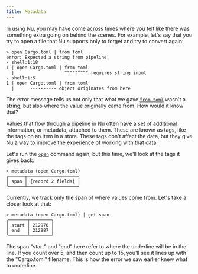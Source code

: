 ```yaml
---
title: Metadata
---
```


In using Nu, you may have come across times where you felt like there was something extra going on behind the scenes. For example, let's say that you try to open a file that Nu supports only to forget and try to convert again:

```nushell
> open Cargo.toml | from toml
error: Expected a string from pipeline
- shell:1:18
1 | open Cargo.toml | from toml
  |                   ^^^^^^^^^ requires string input
- shell:1:5
1 | open Cargo.toml | from toml
  |      ---------- object originates from here
```

The error message tells us not only that what we gave [`from toml`](/commands/docs/from_toml) wasn't a string, but also where the value originally came from. How would it know that?

Values that flow through a pipeline in Nu often have a set of additional information, or metadata, attached to them. These are known as tags, like the tags on an item in a store. These tags don't affect the data, but they give Nu a way to improve the experience of working with that data.

Let's run the [`open`](/commands/docs/open) command again, but this time, we'll look at the tags it gives back:

```nushell
> metadata (open Cargo.toml)
╭──────┬───────────────────╮
│ span │ {record 2 fields} │
╰──────┴───────────────────╯
```

Currently, we track only the span of where values come from. Let's take a closer look at that:

```nushell
> metadata (open Cargo.toml) | get span
╭───────┬────────╮
│ start │ 212970 │
│ end   │ 212987 │
╰───────┴────────╯
```

The span "start" and "end" here refer to where the underline will be in the line. If you count over 5, and then count up to 15, you'll see it lines up with the "Cargo.toml" filename. This is how the error we saw earlier knew what to underline.
